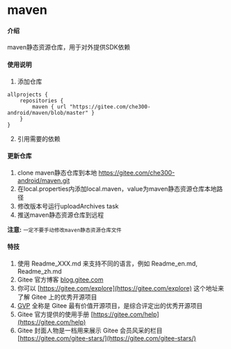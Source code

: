 # maven

#### 介绍
maven静态资源仓库，用于对外提供SDK依赖

#### 使用说明

1. 添加仓库
```
allprojects {
    repositories {
        maven { url "https://gitee.com/che300-android/maven/blob/master" }
    }
}
```
2. 引用需要的依赖

#### 更新仓库

1. clone maven静态仓库到本地 https://gitee.com/che300-android/maven.git
2. 在local.properties内添加local.maven，value为maven静态资源仓库本地路径
3. 修改版本号运行uploadArchives task
4. 推送maven静态资源仓库到远程

**注意:** `一定不要手动修改maven静态资源仓库文件`


#### 特技

1.  使用 Readme\_XXX.md 来支持不同的语言，例如 Readme\_en.md, Readme\_zh.md
2.  Gitee 官方博客 [blog.gitee.com](https://blog.gitee.com)
3.  你可以 [https://gitee.com/explore](https://gitee.com/explore) 这个地址来了解 Gitee 上的优秀开源项目
4.  [GVP](https://gitee.com/gvp) 全称是 Gitee 最有价值开源项目，是综合评定出的优秀开源项目
5.  Gitee 官方提供的使用手册 [https://gitee.com/help](https://gitee.com/help)
6.  Gitee 封面人物是一档用来展示 Gitee 会员风采的栏目 [https://gitee.com/gitee-stars/](https://gitee.com/gitee-stars/)
